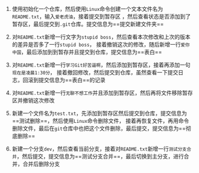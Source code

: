 1. 使用初始化一个仓库，然后使用`Linux`命令创建一个文本文件名为`README.txt`，输入`爱老虎油`，接着提交到暂存区
，然后查看状态是否添加到了暂存区，最后提交到`.git`仓库。提交信息为==提交新建文件夹==

2. 对`README.txt`新增一行文字为`stupid boss`，然后查看本次修改和上次的版本的差异是否多了一行`stupid boss`，
接着撤销这次的修改，随后新增一行`爱你中国`，最后添加到到暂存并且提交到仓库，提交信息为==表白==


3. 对`README.txt`新增一行`学习Git好苦逼啊`，然后添加到暂存区，接着再添加一句`现在是凌晨1:30分`，
接着撤回修改，然后提交到仓库，虽然查看一下提交日志，回滚到提交信息为==表白==的记录


4. 对`README.txt`新增一行`无聊不想工作`并且添加到暂存区，然后再将文件移除暂存区并撤销这次修改


5. 新建一个文件名为`test.txt`，先添加到暂存区然后提交到仓库，提交信息为==测试删除==，然后使用`Linux`命令删除文件，
接着再恢复文件，再用命令删除文件，最后在`git`仓库中也把这个文件删除，最后提交，提交信息为==彻底删除==

6. 新建一个分支`dev`，然后查看当前分支，接着对`README.txt`新增一行`测试分支合并`，然后提交，提交信息为==测试分支合并==，最后切换到主分支，进行合并，合并后删除分支
